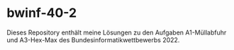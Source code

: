 # bwinf-40-2

Dieses Repository enthält meine Lösungen zu den Aufgaben A1-Müllabfuhr und A3-Hex-Max des Bundesinformatikwettbewerbs 2022.
